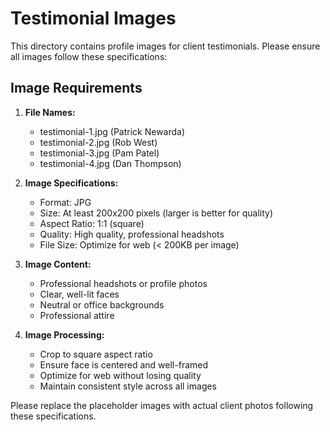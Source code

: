 # Testimonial Images

This directory contains profile images for client testimonials. Please ensure all images follow these specifications:

## Image Requirements

1. **File Names:**
   - testimonial-1.jpg (Patrick Newarda)
   - testimonial-2.jpg (Rob West)
   - testimonial-3.jpg (Pam Patel)
   - testimonial-4.jpg (Dan Thompson)

2. **Image Specifications:**
   - Format: JPG
   - Size: At least 200x200 pixels (larger is better for quality)
   - Aspect Ratio: 1:1 (square)
   - Quality: High quality, professional headshots
   - File Size: Optimize for web (< 200KB per image)

3. **Image Content:**
   - Professional headshots or profile photos
   - Clear, well-lit faces
   - Neutral or office backgrounds
   - Professional attire

4. **Image Processing:**
   - Crop to square aspect ratio
   - Ensure face is centered and well-framed
   - Optimize for web without losing quality
   - Maintain consistent style across all images

Please replace the placeholder images with actual client photos following these specifications. 